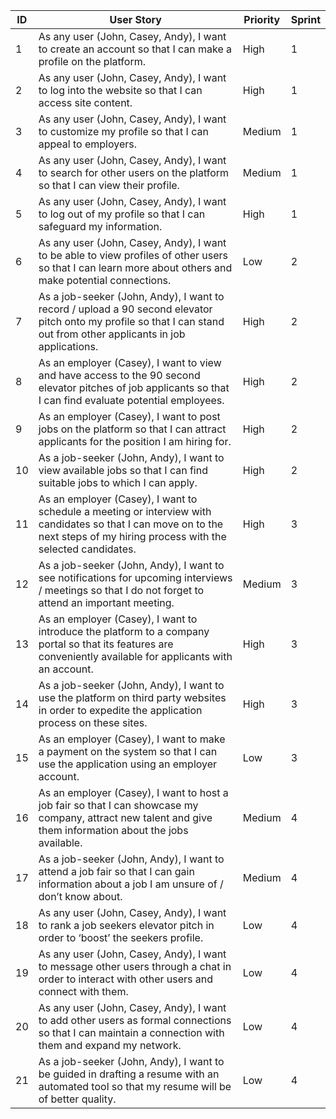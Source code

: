 | ID | User Story                                                                                                                                                                    | Priority | Sprint |
|----|-------------------------------------------------------------------------------------------------------------------------------------------------------------------------------|----------|--------|
| 1  | As any user (John, Casey, Andy), I want to create an account so that I can make a profile on the platform.                                                                    | High     | 1      |
| 2  | As any user (John, Casey, Andy), I want to log into the website so that I can access site content.                                                                            | High     | 1      |
| 3  | As any user (John, Casey, Andy), I want to customize my profile so that I can appeal to employers.                                                                            | Medium   | 1      |
| 4  | As any user (John, Casey, Andy), I want to search for other users on the platform so that I can view their profile.                                                           | Medium   | 1      |
| 5  | As any user (John, Casey, Andy), I want to log out of my profile so that I can safeguard my information.                                                                      | High     | 1      |
| 6  | As any user (John, Casey, Andy), I want to be able to view profiles of other users so that I can learn more about others and make potential connections.                      | Low      | 2      |
| 7  | As a job-seeker (John, Andy), I want to record / upload a 90 second elevator pitch onto my profile so that I can stand out from other applicants in job applications.         | High     | 2      |
| 8  | As an employer (Casey), I want to view and have access to the 90 second elevator pitches of job applicants so that I can find evaluate potential employees.                   | High     | 2      |
| 9  | As an employer (Casey), I want to post jobs on the platform so that I can attract applicants for the position I am hiring for.                                                | High     | 2      |
| 10 | As a job-seeker (John, Andy), I want to view available jobs so that I can find suitable jobs to which I can apply.                                                            | High     | 2      |
| 11 | As an employer (Casey), I want to schedule a meeting or interview with candidates so that I can move on to the next steps of my hiring process with the selected candidates.  | High     | 3      | 
| 12 | As a job-seeker (John, Andy), I want to see notifications for upcoming interviews / meetings so that I do not forget to attend an important meeting.                          | Medium   | 3      |
| 13 | As an employer (Casey), I want to introduce the platform to a company portal so that its features are conveniently available for applicants with an account.                  | High     | 3      |
| 14 | As a job-seeker (John, Andy), I want to use the platform on third party websites in order to expedite the application process on these sites.                                 | High     | 3      |
| 15 | As an employer (Casey), I want to make a payment on the system so that I can use the application using an employer account.                                                   | Low      | 3      |
| 16 | As an employer (Casey), I want to host a job fair so that I can showcase my company, attract new talent and give them information about the jobs available.                   | Medium   | 4      |
| 17 | As a job-seeker (John, Andy), I want to attend a job fair so that I can gain information about a job I am unsure of / don’t know about.                                       | Medium   | 4      |
| 18 | As any user (John, Casey, Andy), I want to rank a job seekers elevator pitch in order to ‘boost’ the seekers profile.                                                         | Low      | 4      |
| 19 | As any user (John, Casey, Andy), I want to message other users through a chat in order to interact with other users and connect with them.                                    | Low      | 4      |
| 20 | As any user (John, Casey, Andy), I want to add other users as formal connections so that I can maintain a connection with them and expand my network.                         | Low      | 4      |
| 21 | As a job-seeker (John, Andy), I want to be guided in drafting a resume with an automated tool so that my resume will be of better quality.                                    | Low      | 4      |

